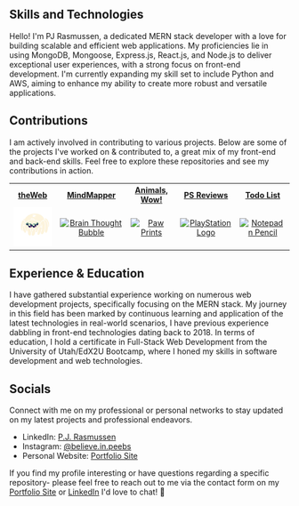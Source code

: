 ## Skills and Technologies
Hello! I'm PJ Rasmussen, a dedicated MERN stack developer with a love for building scalable and efficient web applications. My proficiencies lie in using MongoDB, Mongoose, Express.js, React.js, and Node.js to deliver exceptional user experiences, with a strong focus on front-end development. I'm currently expanding my skill set to include Python and AWS, aiming to enhance my ability to create more robust and versatile applications.

## Contributions
I am actively involved in contributing to various projects. Below are some of the projects I've worked on & contributed to, a great mix of my front-end and back-end skills. Feel free to explore these repositories and see my contributions in action.
<table>
  <tr>
    <th><a href="https://github.com/tmorgan-dev/theWeb">theWeb</a></th>
    <th><a href="https://github.com/whats-a-pj/Mind-Mapper">MindMapper</a></th>
    <th><a href="https://github.com/itsmenickfromschool/animalsWow02">Animals, Wow!</a></th>
    <th><a href="https://github.com/EsotericZ/PSZReviews">PS Reviews</a></th>
    <th><a href="https://github.com/whats-a-pj/To-Do-List">Todo List</a></th>
  </tr>
  <tr>
    <td align="center">
      <a href="https://github.com/tmorgan-dev/theWeb">
        <img src="https://github.com/tmorgan-dev/theWeb/blob/main/client/src/assets/images/SPODER.png" width="100px;" alt="Tammy the Spoder"/>
      </a>
    </td>
    <td align="center">
      <a href="https://github.com/whats-a-pj/Mind-Mapper">
        <img src="https://github.com/whats-a-pj/Mind-Mapper/blob/main/public/css/assets/Brain.png" width="125px;" alt="Brain Thought Bubble"/>
      </a>
    </td>
    <td align="center">
      <a href="https://github.com/itsmenickfromschool/animalsWow02">
        <img src="https://github.com/whats-a-pj/whats-a-pj/assets/132323565/5a4872c5-745e-475b-9bc2-5e76a566530e" width="75px;" alt="Paw Prints"/>
      </a>
    </td>
        <td align="center">
      <a href="https://github.com/EsotericZ/PSZReviews">
        <img src="https://github.com/EsotericZ/PSZReviews/blob/main/public/psn.png" width="75px;" alt="PlayStation Logo"/>
      </a>
    </td>
        <td align="center">
      <a href="https://github.com/whats-a-pj/To-Do-List">
        <img src="https://github.com/whats-a-pj/whats-a-pj/assets/132323565/c0f20f41-da89-4140-ac84-da0ba59e5987" width="80px;" alt="Notepad n Pencil"/>
      </a>
    </td>
  </tr>
</table>

## Experience & Education
I have gathered substantial experience working on numerous web development projects, specifically focusing on the MERN stack. My journey in this field has been marked by continuous learning and application of the latest technologies in real-world scenarios, I have previous experience dabbling in front-end technologies dating back to 2018. In terms of education, I hold a certificate in Full-Stack Web Development from the University of Utah/EdX2U Bootcamp, where I honed my skills in software development and web technologies.

## Socials
Connect with me on my professional or personal networks to stay updated on my latest projects and professional endeavors.
- LinkedIn: [P.J. Rasmussen](https://www.linkedin.com/in/p-j-rasmussen-57123b1ab)
- Instagram: [@believe.in.peebs](https://www.instagram.com/believe.in.peebs/?igshid=d2QyeHZscGdpaGJk)
- Personal Website: [Portfolio Site](https://pj-rasmussen.netlify.app)

If you find my profile interesting or have questions regarding a specific repository- please feel free to reach out to me via the contact form on my [Portfolio Site](https://pj-rasmussen.netlify.app) or [LinkedIn](https://www.linkedin.com/in/p-j-rasmussen-57123b1ab) I'd love to chat! 💞️ 

<!---
whats-a-pj/whats-a-pj is a ✨ special ✨ repository because its `README.md` (this file) appears on your GitHub profile.
You can click the Preview link to take a look at your changes.
--->

